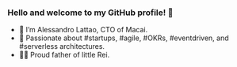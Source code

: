 ### Hello and welcome to my GitHub profile! 👋

- 🔭 I’m Alessandro Lattao, CTO of Macai.
- 🚀 Passionate about #startups, #agile, #OKRs, #eventdriven, and #serverless architectures.
- 👨‍👦 Proud father of little Rei.
